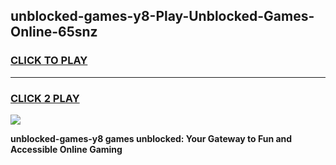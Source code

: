 
## unblocked-games-y8-Play-Unblocked-Games-Online-65snz
<h3>
<a href="https://premium76.site?title=unblocked-games-y8&ref=24A">CLICK TO PLAY</a></h3>
<hr>

<h3>
<a href="https://premium76.site?title=unblocked-games-y8&ref=24A">CLICK 2 PLAY</a>
  
</h3>

<a href="https://premium76.site?title=unblocked-games-y8&ref=24A"><img src="https://clearcache.store/games.png"></a>


**unblocked-games-y8 games unblocked: Your Gateway to Fun and Accessible Online Gaming**
